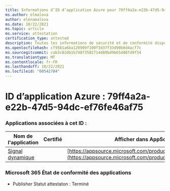 ```yaml
---
title: Informations d’ID d’application Azure pour 79ff4a2a-e22b-47d5-94dc-ef76fe46af75
ms.author: elmalova
author: elenamalova
ms.date: 10/22/2021
ms.topic: article
ms.service: attestation
certification_type: attested
description: Toutes les informations de sécurité et de conformité disponibles pour 79ff4a2a-e22b-47d5-94dc-ef76fe46af75.
ms.openlocfilehash: cf9581a6ba120909f100f3d37f33d90b8d4acf7c
ms.sourcegitcommit: cab3c02db1b748f3502714d89bd9b65408fd9f54
ms.translationtype: MT
ms.contentlocale: fr-FR
ms.lasthandoff: 10/22/2021
ms.locfileid: "60542704"
---
```

# <a name="azure-app-id-79ff4a2a-e22b-47d5-94dc-ef76fe46af75"></a>ID d’application Azure : 79ff4a2a-e22b-47d5-94dc-ef76fe46af75


### <a name="apps-associated-with-this-id"></a>Applications associées à cet ID :
| **Nom de l'application** | **Certifié** | **Afficher dans AppSource** |
|--------------|---------------|-----------------------|
| [Signal dynamique](https://docs.microsoft.com/microsoft-365-app-certification/forward/WA200000102) |  | [https://appsource.microsoft.com/product/office/WA200000102](https://appsource.microsoft.com/product/office/WA200000102) |

### <a name="microsoft-365-app-compliance-status"></a>Microsoft 365 État de conformité des applications
- Publisher Statut attestaton : Terminé

